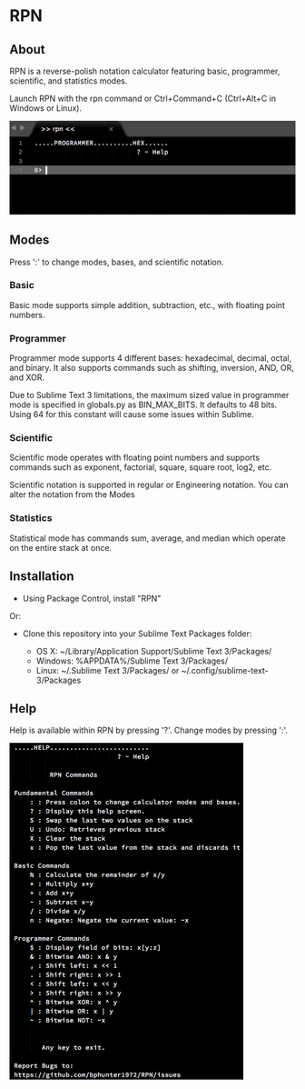 # RPN

## About

RPN is a reverse-polish notation calculator featuring basic, programmer,
scientific, and statistics modes.

Launch RPN with the rpn command or Ctrl+Command+C (Ctrl+Alt+C in Windows or Linux).

![](/images/RPN.gif)

## Modes

Press ':' to change modes, bases, and scientific notation.

### Basic

Basic mode supports simple addition, subtraction, etc., with floating point
numbers.

### Programmer

Programmer mode supports 4 different bases:  hexadecimal, decimal, octal, and
binary. It also supports commands such as shifting, inversion, AND, OR, and XOR.

Due to Sublime Text 3 limitations, the maximum sized value in programmer mode
is specified in globals.py as BIN_MAX_BITS. It defaults to 48 bits. Using 64
for this constant will cause some issues within Sublime.

### Scientific

Scientific mode operates with floating point numbers and supports commands
such as exponent, factorial, square, square root, log2, etc. 

Scientific notation is supported in regular or Engineering notation. You can
alter the notation from the Modes

### Statistics

Statistical mode has commands sum, average, and median which operate on the
entire stack at once.

## Installation

* Using Package Control, install "RPN"

Or:

* Clone this repository into your Sublime Text Packages folder:

  * OS X: ~/Library/Application Support/Sublime Text 3/Packages/
  * Windows: %APPDATA%/Sublime Text 3/Packages/
  * Linux: ~/.Sublime Text 3/Packages/ or ~/.config/sublime-text-3/Packages

## Help

Help is available within RPN by pressing '?'. Change modes by pressing ':'.

![](/images/help.png)


